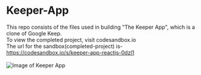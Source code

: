# Keeper-App
This repo consists of the files used in building "The Keeper App", which is a clone of Google Keep.<br />
To view the completed project, visit codesandbox.io <br />
The url for the sandbox(completed-project) is- https://codesandbox.io/s/keeper-app-reactjs-0dzl1<br /><br />
![Image of Keeper App](https://drive.google.com/file/d/1yxS8eADynjyG46W6qNp17oKJ632_rX6U/view?usp=sharing)


